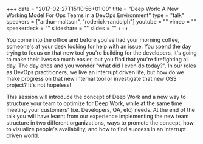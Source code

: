 +++
date = "2017-02-27T15:10:56+01:00"
title = "Deep Work: A New Working Model For Ops Teams in a DevOps Environment"
type = "talk"
speakers = ["arthur-maltson", "roderick-randolph"]
youtube = ""
vimeo = ""
speakerdeck = ""
slideshare = ""
slides = ""
+++

You come into the office and before you've had your morning coffee, someone's at your desk looking for help with an issue. You spend the day trying to focus on that new tool you're building for the developers, it's going to make their lives so much easier, but you find that you're firefighting all day. The day ends and you wonder "what did I even do today?". In our roles as DevOps practitioners, we live an interrupt driven life, but how do we make progress on that new internal tool or investigate that new OSS project? It's not hopeless!

This session will introduce the concept of Deep Work and a new way to structure your team to optimize for Deep Work, while at the same time meeting your customers' (i.e. Developers, QA, etc) needs. At the end of the talk you will have learnt from our experience implementing the new team structure in two different organizations, ways to promote the concept, how to visualize people's availability, and how to find success in an interrupt driven world.
